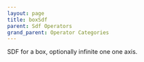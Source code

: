 ```yaml
---
layout: page
title: boxSdf
parent: Sdf Operators
grand_parent: Operator Categories
---
```


SDF for a box, optionally infinite one one axis.
